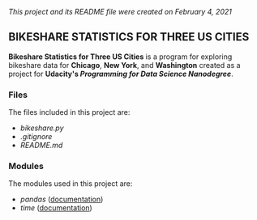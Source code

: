 *This project and its README file were created on February 4, 2021*

## BIKESHARE STATISTICS FOR THREE US CITIES

**Bikeshare Statistics for Three US Cities** is a program for exploring bikeshare data for **Chicago**, **New York**, and **Washington** created as a project for **Udacity's _Programming for Data Science Nanodegree_**.

### Files

The files included in this project are:

* _bikeshare.py_
* _.gitignore_
* _README.md_

### Modules

The modules used in this project are:

* _pandas_ ([documentation](https://pandas.pydata.org/docs/))
* _time_ ([documentation](https://docs.python.org/3/library/time.html))
